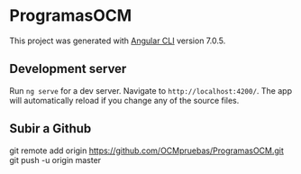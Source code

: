 # ProgramasOCM

This project was generated with [Angular CLI](https://github.com/angular/angular-cli) version 7.0.5.

## Development server

Run `ng serve` for a dev server. Navigate to `http://localhost:4200/`. The app will automatically reload if you change any of the source files.


## Subir a Github
git remote add origin https://github.com/OCMpruebas/ProgramasOCM.git
git push -u origin master
